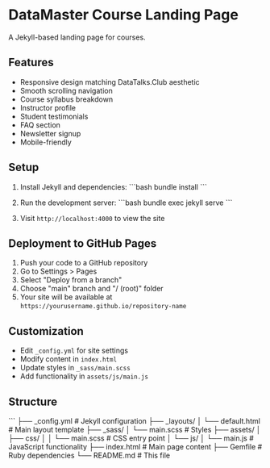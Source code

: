 # DataMaster Course Landing Page

A Jekyll-based landing page for courses.

## Features

- Responsive design matching DataTalks.Club aesthetic
- Smooth scrolling navigation
- Course syllabus breakdown
- Instructor profile
- Student testimonials
- FAQ section
- Newsletter signup
- Mobile-friendly

## Setup

1. Install Jekyll and dependencies:
\`\`\`bash
bundle install
\`\`\`

2. Run the development server:
\`\`\`bash
bundle exec jekyll serve
\`\`\`

3. Visit `http://localhost:4000` to view the site

## Deployment to GitHub Pages

1. Push your code to a GitHub repository
2. Go to Settings > Pages
3. Select "Deploy from a branch"
4. Choose "main" branch and "/ (root)" folder
5. Your site will be available at `https://yourusername.github.io/repository-name`

## Customization

- Edit `_config.yml` for site settings
- Modify content in `index.html`
- Update styles in `_sass/main.scss`
- Add functionality in `assets/js/main.js`

## Structure

\`\`\`
├── _config.yml          # Jekyll configuration
├── _layouts/
│   └── default.html     # Main layout template
├── _sass/
│   └── main.scss        # Styles
├── assets/
│   ├── css/
│   │   └── main.scss    # CSS entry point
│   └── js/
│       └── main.js      # JavaScript functionality
├── index.html           # Main page content
├── Gemfile              # Ruby dependencies
└── README.md            # This file
